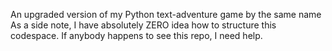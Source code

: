 An upgraded version of my Python text-adventure game by the same name
As a side note, I have absolutely ZERO idea how to structure this codespace. If anybody happens to see this repo, I need help.
